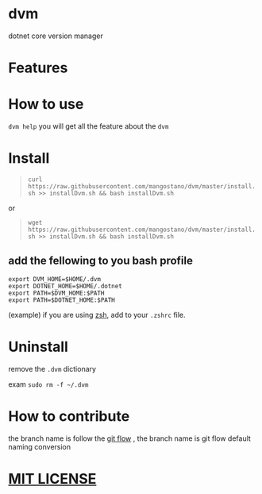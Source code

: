 # dvm
dotnet core version manager

# Features



# How to use
`dvm help` you will get all the feature about the `dvm` 

# Install

> `curl https://raw.githubusercontent.com/mangostano/dvm/master/install.sh >> installDvm.sh && bash installDvm.sh`  

or   

> `wget https://raw.githubusercontent.com/mangostano/dvm/master/install.sh >> installDvm.sh && bash installDvm.sh`
## add the fellowing to you bash profile 
```
export DVM_HOME=$HOME/.dvm
export DOTNET_HOME=$HOME/.dotnet
export PATH=$DVM_HOME:$PATH
export PATH=$DOTNET_HOME:$PATH
```
(example) if you are using [zsh](https://github.com/robbyrussell/oh-my-zsh), add to your `.zshrc` file.

# Uninstall
remove the `.dvm` dictionary 

exam `sudo rm -f ~/.dvm`

# How to contribute 
the branch name is follow the [git flow](https://jeffkreeftmeijer.com/git-flow/) , the branch name is git flow default naming conversion

# [MIT LICENSE](./LICENSE)
